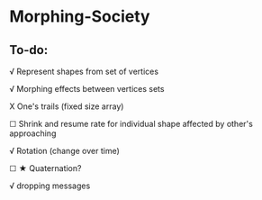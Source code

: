 # Morphing-Society

## To-do:

√ Represent shapes from set of vertices

√ Morphing effects between vertices sets

X One's trails (fixed size array) 

☐ Shrink and resume rate for individual shape affected by other's approaching

√ Rotation (change over time)

☐  ★ Quaternation?

√ dropping messages

